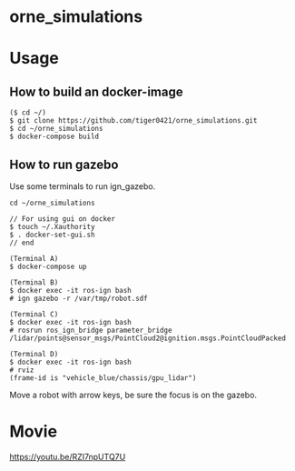 # orne_simulations

# Usage
## How to build an docker-image 
```
($ cd ~/)
$ git clone https://github.com/tiger0421/orne_simulations.git
$ cd ~/orne_simulations
$ docker-compose build
```

## How to run gazebo
Use some terminals to run ign_gazebo.
```
cd ~/orne_simulations

// For using gui on docker
$ touch ~/.Xauthority
$ . docker-set-gui.sh
// end

(Terminal A)
$ docker-compose up

(Terminal B)
$ docker exec -it ros-ign bash
# ign gazebo -r /var/tmp/robot.sdf

(Terminal C)
$ docker exec -it ros-ign bash
# rosrun ros_ign_bridge parameter_bridge /lidar/points@sensor_msgs/PointCloud2@ignition.msgs.PointCloudPacked

(Terminal D)
$ docker exec -it ros-ign bash
# rviz
(frame-id is "vehicle_blue/chassis/gpu_lidar")
```
Move a robot with arrow keys, be sure the focus is on the gazebo.

# Movie
https://youtu.be/RZI7npUTQ7U
